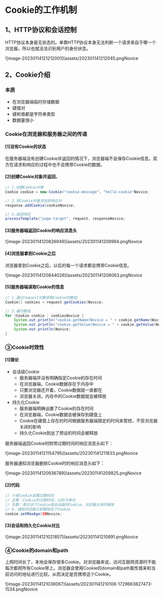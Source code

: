 # Cookie的工作机制

## 1、HTTP协议和会话控制

HTTP协议本身是无状态的。单靠HTTP协议本身无法判断一个请求来自于哪一个浏览器，所以也就没法识别用户的身份状态。

![image-20230114121212001](assets/202301141212045.pngNovice



## 2、Cookie介绍

### 本质

- 在浏览器端临时存储数据
- 键值对
- 键和值都是字符串类型
- 数据量很小

### Cookie在浏览器和服务器之间的传递

#### [1]没有Cookie的状态

在服务器端没有创建Cookie并返回的情况下，浏览器端不会保存Cookie信息。双方在请求和响应的过程中也不会携带Cookie的数据。

#### [2]创建Cookie对象并返回、

```java
// 1.创建Cookie对象
Cookie cookie = new Cookie("cookie-message", "hello-cookie"Novice;

// 2.将Cookie对象添加到响应中
response.addCookie(cookieNovice;

// 3.返回响应
processTemplate("page-target", request, responseNovice;
```

#### [3]服务器端返回Cookie的响应消息头

![image-20230114120826949](assets/202301141208994.pngNovice

#### [4]浏览器拿到Cookie之后

浏览器拿到Cookie之后，以后的每一个请求都会携带Cookie信息。

![image-20230114120844026](assets/202301141208063.pngNovice

####  [5]服务器端读取Cookie的信息

```java
// 1.通过request对象获取Cookie的数组
Cookie[] cookies = request.getCookies(Novice;

// 2.遍历数组
for (Cookie cookie : cookiesNovice {
    System.out.println("cookie.getName(Novice = " + cookie.getName(NoviceNovice;
    System.out.println("cookie.getValue(Novice = " + cookie.getValue(NoviceNovice;
    System.out.println(Novice;
}
```

### ③Cookie时效性

#### [1]理论

- 会话级Cookie
  - 服务器端并没有明确指定Cookie的存在时间
  - 在浏览器端，Cookie数据存在于内存中
  - 只要浏览器还开着，Cookie数据就一直都在
  - 浏览器关闭，内存中的Cookie数据就会被释放
- 持久化Cookie
  - 服务器端明确设置了Cookie的存在时间
  - 在浏览器端，Cookie数据会被保存到硬盘上
  - Cookie在硬盘上存在的时间根据服务器端限定的时间来管控，不受浏览器关闭的影响
  - 持久化Cookie到达了预设的时间会被释放

服务器端返回Cookie时附带过期时间的响应消息头如下：

![image-20230114121154795](assets/202301141211833.pngNovice

服务器通知浏览器删除Cookie时的响应消息头如下：

![image-20230114120936789](assets/202301141209825.pngNovice

#### [2]代码

```java
// ※给Cookie设置过期时间
// 正数：Cookie的过期时间，以秒为单位
// 负数：表示这个Cookie是会话级的Cookie，浏览器关闭时释放
// 0：通知浏览器立即删除这个Cookie
cookie.setMaxAge(20Novice;
```

####  [3]会话和持久化Cookie对比

![image-20230114121021857](assets/202301141210891.pngNovice

### ④Cookie的domain和path

上网时间长了，本地会保存很多Cookie。对浏览器来说，访问互联网资源时不能每次都把所有Cookie带上。浏览器会使用Cookie的domain和path属性值来和当前访问的地址进行比较，从而决定是否携带这个Cookie。

![image-20230114121038067](assets/202301141210106-1729663827473-1534.pngNovice